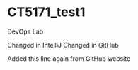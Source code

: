 # CT5171_test1
DevOps Lab

Changed in IntelliJ
Changed in GitHub

Added this line again from GitHub website
